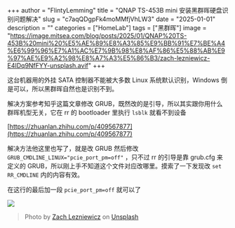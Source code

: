 +++
author = "FlintyLemming"
title = "QNAP TS-453B mini 安装黑群晖硬盘识别问题解决"
slug = "c7aqQDgpFk4moMMfjVhLW3"
date = "2025-01-01"
description = ""
categories = ["HomeLab"]
tags = ["黑群晖"]
image = "https://image.mitsea.com/blog/posts/2025/01/QNAP%20TS-453B%20mini%20%E5%AE%89%E8%A3%85%E9%BB%91%E7%BE%A4%E6%99%96%E7%A1%AC%E7%9B%98%E8%AF%86%E5%88%AB%E9%97%AE%E9%A2%98%E8%A7%A3%E5%86%B3/zach-lezniewicz-E4IDq9NfFYY-unsplash.avif"
+++

这台机器用的外挂 SATA 控制器不能被大多数 Linux 系统默认识别，Windows 倒是可以，所以黑群晖自然也是识别不到。

解决方案参考知乎这篇文章修改 GRUB，既然改的是引导，所以其实跟你用什么群晖机型无关，它在 rr 的 bootloader 里执行 `lsblk` 就看不到设备

[https://zhuanlan.zhihu.com/p/409567877](https://zhuanlan.zhihu.com/p/409567877)

解决方法他这里也写了，就是改 GRUB 然后修改 `GRUB_CMDLINE_LINUX="pcie_port_pm=off"` ，只不过 rr 的引导是靠 grub.cfg 来定义的 GRUB，所以刚上手不知道这个文件对应改哪里。摸索了一下发现改 `set RR_CMDLINE` 内的内容有效。

在这行的最后加一段 `pcie_port_pm=off` 就可以了

![](https://image.mitsea.com/blog/posts/2025/01/QNAP%20TS-453B%20mini%20%E5%AE%89%E8%A3%85%E9%BB%91%E7%BE%A4%E6%99%96%E7%A1%AC%E7%9B%98%E8%AF%86%E5%88%AB%E9%97%AE%E9%A2%98%E8%A7%A3%E5%86%B3/image_850z0ohy1Z.avif)

> Photo by [Zach Lezniewicz](https://unsplash.com/@zachlez?utm_content=creditCopyText&utm_medium=referral&utm_source=unsplash) on [Unsplash](https://unsplash.com/photos/a-black-and-white-photo-of-a-large-body-of-water-E4IDq9NfFYY?utm_content=creditCopyText&utm_medium=referral&utm_source=unsplash)
      